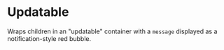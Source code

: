 # Updatable

Wraps children in an "updatable" container with a `message` displayed as a notification-style red bubble.